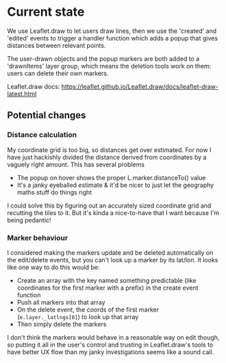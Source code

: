 # Current state

We use Leaflet.draw to let users draw lines, then we use the 'created' and 'edited' events to trigger a handler function which adds a popup that gives distances between relevant points.

The user-drawn objects and the popup markers are both added to a 'drawnItems' layer group, which means the deletion tools work on them: users can delete their own markers.

Leaflet.draw docs: https://leaflet.github.io/Leaflet.draw/docs/leaflet-draw-latest.html 

## Potential changes

### Distance calculation

My coordinate grid is too big, so distances get over estimated. For now I have just hackishly divided the distance derived from coordinates by a vaguely right amount. This has several problems

* The popup on hover shows the proper L.marker.distanceTo() value
* It's a janky eyeballed estimate & it'd be nicer to just let the geography maths stuff do things right

I could solve this by figuring out an accurately sized coordinate grid and recutting the tiles to it. But it's kinda a nice-to-have that I want because I'm being pedantic!

### Marker behaviour

I considered making the markers update and be deleted automatically on the edit/delete events, but you can't look up a marker by its lat/lon. It looks like one way to do this would be:

* Create an array with the key named something predictable (like coordinates for the first marker with a prefix) in the create event function
* Push all markers into that array
* On the delete event, the coords of the first marker (`e.layer._latlngs[0]`) to look up that array
* Then simply delete the markers

I don't think the markers would behave in a reasonable way on edit though, so putting it all in the user's control and trusting in Leaflet.draw's tools to have better UX flow than my janky investigations seems like a sound call.
